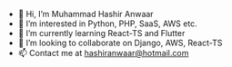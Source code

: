 - 👋 Hi, I’m Muhammad Hashir Anwaar
- 👀 I’m interested in Python, PHP, SaaS, AWS etc.
- 🌱 I’m currently learning React-TS and Flutter
- 💞️ I’m looking to collaborate on Django, AWS, React-TS
- 📫 Contact me at hashiranwaar@hotmail.com

<!---
hashirdevs/hashirdevs is a ✨ special ✨ repository because its `README.md` (this file) appears on your GitHub profile.
You can click the Preview link to take a look at your changes.
--->
